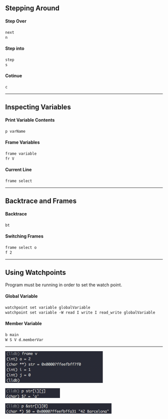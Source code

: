 ## Stepping Around
#### Step Over
	next
	n
#### Step into
	step
	s
#### Cotinue
	c
---

## Inspecting Variables
#### Print Variable Contents
	p varName
#### Frame Variables
	frame variable
	fr V
#### Current Line
	frame select
---

## Backtrace and Frames
#### Backtrace
	bt
#### Switching Frames
	frame select o
	f 2
---

## Using Watchpoints
Program must be running in order to set the watch point.
#### Global Variable
	watchpoint set variable globalVariable
	watchpoint set variable -W read I write I read_write globalVariable
#### Member Variable
	b main
	W S V d.memberVar
---
![frame_v.png](frame_v.png)

![p_str](p_str.png)

![p_&str](p_%26str.png) 